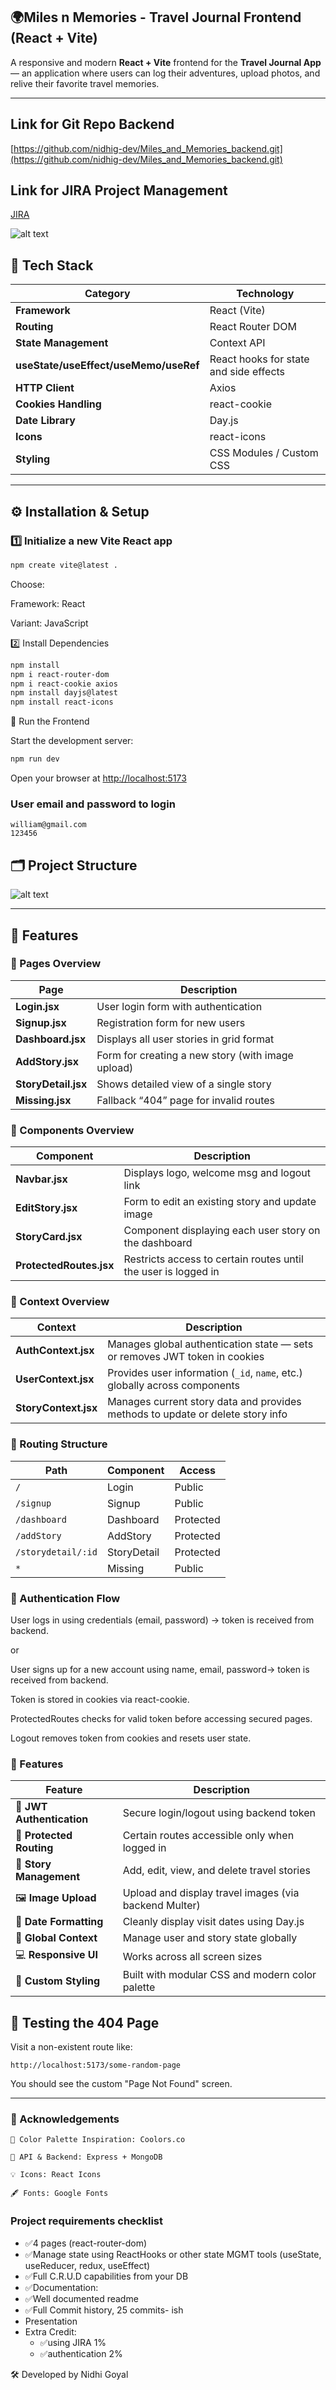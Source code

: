 ## 🌍Miles n Memories -  Travel Journal Frontend (React + Vite)

A responsive and modern **React + Vite** frontend for the **Travel Journal App** — an application where users can log their adventures, upload photos, and relive their favorite travel memories.  

---


## Link for Git Repo Backend

[https://github.com/nidhig-dev/Miles_and_Memories_backend.git](https://github.com/nidhig-dev/Miles_and_Memories_backend.git)



## Link for JIRA Project Management
[JIRA](https://goyalnidhi.atlassian.net/jira/software/projects/MM/boards/3?atlOrigin=eyJpIjoiNzVjN2QwNmQzMTUzNDUzZjg5NDEwNmZhYjM1ODkwZGUiLCJwIjoiaiJ9)

![alt text](<Screenshot 2025-10-21 145302.png>)


## 🧰 Tech Stack

| Category | Technology |
|-----------|-------------|
| **Framework** | React (Vite) |
| **Routing** | React Router DOM |
| **State Management** | Context API |
| **useState/useEffect/useMemo/useRef** | React hooks for state and side effects       |
| **HTTP Client** | Axios |
| **Cookies Handling** | react-cookie |
| **Date Library** | Day.js |
| **Icons** | react-icons |
| **Styling** | CSS Modules / Custom CSS |

---

## ⚙️ Installation & Setup

### 1️⃣ Initialize a new Vite React app

```bash
npm create vite@latest .
```

Choose:

Framework: React

Variant: JavaScript

2️⃣ Install Dependencies

``` bash
npm install
npm i react-router-dom
npm i react-cookie axios 
npm install dayjs@latest
npm install react-icons
```

🚀 Run the Frontend

Start the development server:

``` bash
npm run dev
```
Open your browser at [http://localhost:5173](http://localhost:5173)

### User email and password to login
    william@gmail.com
    123456

## 🗂️ Project Structure

![alt text](<Screenshot 2025-10-17 224159.png>)



---
## 📁 Features
### 📄 Pages Overview
| Page                | Description                                                 |
| ------------------- | ----------------------------------------------------------- |
| **Login.jsx**       | User login form with authentication                         |
| **Signup.jsx**      | Registration form for new users                             |
| **Dashboard.jsx**   | Displays all user stories in grid format                    |
| **AddStory.jsx**    | Form for creating a new story (with image upload)           |
| **StoryDetail.jsx** | Shows detailed view of a single story                       |
| **Missing.jsx**     | Fallback “404” page for invalid routes                      |


### 🧩 Components Overview
| Component               | Description                                                          |
| ----------------------- | -------------------------------------------------------------------- |
| **Navbar.jsx**          | Displays logo, welcome msg and logout link                           |
| **EditStory.jsx**       | Form to edit an existing story and update image                      |
| **StoryCard.jsx**       | Component displaying each user story on the dashboard                |
| **ProtectedRoutes.jsx** | Restricts access to certain routes until the user is logged in       |

### 🧠 Context Overview
| Context              | Description                                                                   |
| -------------------- | ----------------------------------------------------------------------------- |
| **AuthContext.jsx**  | Manages global authentication state — sets or removes JWT token in cookies    |
| **UserContext.jsx**  | Provides user information (`_id`, `name`, etc.) globally across components    |
| **StoryContext.jsx** | Manages current story data and provides methods to update or delete story info |

### 🧭 Routing Structure
| Path             | Component   | Access    |
| ---------------- | ----------- | --------- |
| `/`              | Login       | Public    |
| `/signup`        | Signup      | Public    |
| `/dashboard`     | Dashboard   | Protected |
| `/addStory`      | AddStory    | Protected |
| `/storydetail/:id`     | StoryDetail | Protected |
| `*`              | Missing     | Public    |

### 🔐 Authentication Flow

User logs in using credentials (email, password) → token is received from backend.

or

User signs up for a new account using name, email, password→ token is received from backend.

Token is stored in cookies via react-cookie.

ProtectedRoutes checks for valid token before accessing secured pages.

Logout removes token from cookies and resets user state.

### 🧁 Features
| Feature                   | Description                                           |
| ------------------------- | ----------------------------------------------------- |
| 🔑 **JWT Authentication** | Secure login/logout using backend token               |
| 🧭 **Protected Routing**  | Certain routes accessible only when logged in         |
| 📖 **Story Management**   | Add, edit, view, and delete travel stories            |
| 🖼️ **Image Upload**      | Upload and display travel images (via backend Multer) |
| 📆 **Date Formatting**    | Cleanly display visit dates using Day.js              |
| 🧠 **Global Context**     | Manage user and story state globally                  |
| 💻 **Responsive UI**      | Works across all screen sizes                         |
| 🎨 **Custom Styling**     | Built with modular CSS and modern color palette       |


## 🧪 Testing the 404 Page

Visit a non-existent route like:

```
http://localhost:5173/some-random-page
```

You should see the custom "Page Not Found" screen.

---

### 🙌 Acknowledgements

    🎨 Color Palette Inspiration: Coolors.co

    🧭 API & Backend: Express + MongoDB

    💡 Icons: React Icons

    🖋️ Fonts: Google Fonts


### Project requirements checklist

- ✅4 pages (react-router-dom)
- ✅Manage state using ReactHooks or other state MGMT tools (useState, useReducer, redux, useEffect)
- ✅Full C.R.U.D capabilities from your DB
- ✅Documentation:
- ✅Well documented readme
- ✅Full Commit history, 25 commits- ish
- Presentation
- Extra Credit:
    - ✅using JIRA 1%    
    - ✅authentication 2%

🛠️ Developed by Nidhi Goyal
